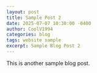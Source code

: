 ```yaml
---
layout: post
title: Sample Post 2
date: 2025-07-07 10:30:00 -0400
author: CoolV1994
categories: blog
tags: website sample
excerpt: Sample Blog Post 2
---
```


This is another sample blog post.
